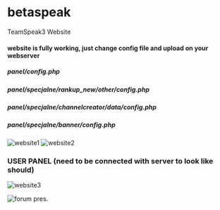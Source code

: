 # betaspeak
TeamSpeak3 Website

#### website is fully working, just change config file and upload on your webserver
  
##### panel/config.php
##### panel/specjalne/rankup_new/other/config.php
##### panel/specjalne/channelcreator/data/config.php
##### panel/specjalne/banner/config.php
 
 
 
![website1](https://i.imgur.com/119DI4S.gif)
![website2](https://i.imgur.com/ToC713i.gif)

### USER PANEL (need to be connected with server to look like should)
![website3](https://i.imgur.com/ODdj1kd.gif)

![forum pres.](https://i.imgur.com/hHO4zA1.png)
